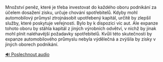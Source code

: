 
Množství peněz, které je třeba investovat do každého oboru podnikání za účelem dosažení zisku, určuje chování spotřebitelů. Kdyby mohl automobilový průmysl ztrojnásobit upotřebený kapitál, určitě by zlepšil služby, které poskytuje veřejnosti. Bylo by k dispozici víc aut. Ale expanze tohoto oboru by stáhla kapitál z jiných výrobních odvětví, v nichž by jinak mohl plnit naléhavější požadavky spotřebitelů. Kvůli této skutečnosti by expanze automobilového průmyslu nebyla výdělečná a zvýšila by zisky v jiných oborech podnikání.

[🔊 Poslechnout audio](/data/7-paragraphs/audio/chapter_61/para_003-Mnostv-penz-kter-je-teba-investovat-do-kad.mp3)

